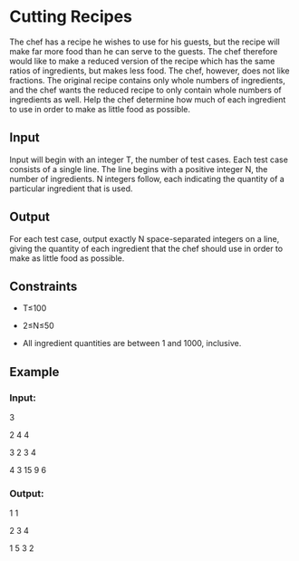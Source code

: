 # Cutting Recipes

The chef has a recipe he wishes to use for his guests, but the recipe will make far more food than he can serve to the guests. 
The chef therefore would like to make a reduced version of the recipe which has the same ratios of ingredients, but makes less food. 
The chef, however, does not like fractions. The original recipe contains only whole numbers of ingredients, and the chef wants the 
reduced recipe to only contain whole numbers of ingredients as well. Help the chef determine how much of each ingredient to 
use in order to make as little food as possible.

## Input

Input will begin with an integer T, the number of test cases. Each test case consists of a single line. 
The line begins with a positive integer N, the number of ingredients. 
N integers follow, each indicating the quantity of a particular ingredient that is used.

## Output

For each test case, output exactly N space-separated integers on a line, giving the quantity of each ingredient 
that the chef should use in order to make as little food as possible.

## Constraints

- T≤100

- 2≤N≤50

- All ingredient quantities are between 1 and 1000, inclusive.

## Example

### Input:

3

2 4 4

3 2 3 4

4 3 15 9 6

### Output:

1 1

2 3 4

1 5 3 2
